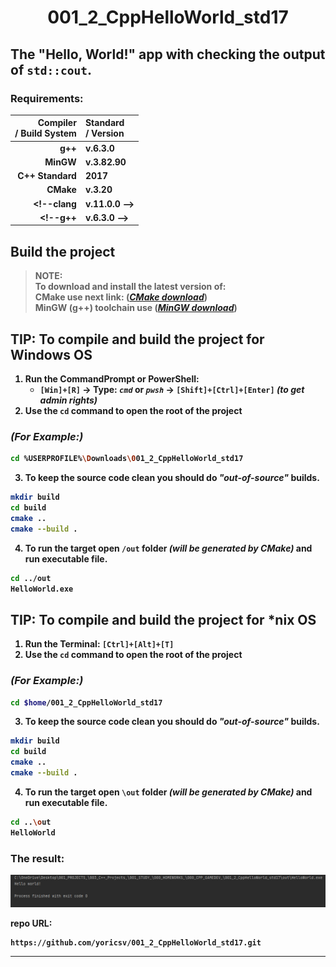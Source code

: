 # <p align = center><b>001_2_CppHelloWorld_std17<b></p>

## The "Hello, World!" app with checking the output of `std::cout`.

### Requirements:
**Compiler</br> / Build System** | **Standard</br> / Version**
--: | :--
**g++** | v.6.3.0
**MinGW** | v.3.82.90
**C++ Standard** | 2017
**CMake** | v.3.20
<!--**clang** | v.11.0.0 --> <!--"C:\Program Files\LLVM\bin"-->
<!--**g++** | v.6.3.0 -->    <!--"C:\MinGW_Compiler_C-C++\bin"-->

<!-- ### Additional libraries
**Library** | **Version**
--: | :--
SDL2 | v.2.0.16 (stable) -->


## Build the project

> **NOTE**:</br> To download and install the latest version of:</br>
> **CMake** use next link: ([*CMake download*][cmake])</br> 
> **MinGW (g++)** toolchain use ([*MinGW download*][mingw])

## **TIP:** To compile and build the project for **Windows OS**
1. Run the **CommandPrompt** or **PowerShell**:
   * `[Win]+[R]` -> Type: *`cmd`* or *`pwsh`* -> `[Shift]+[Ctrl]+[Enter]` *(to get admin rights)*
2. Use the `cd` command to open the root of the project
### *(For Example:)*
```bash
cd %USERPROFILE%\Downloads\001_2_CppHelloWorld_std17
```
3. To keep the source code clean you should do *"out-of-source"* builds.

```bash
mkdir build
cd build
cmake ..
cmake --build .
```
4. To run the target open `/out` folder *(will be generated by CMake)* and run executable file.

```bash
cd ../out
HelloWorld.exe
```

## **TIP:** To compile and build the project for **\*nix OS**
1. Run the **Terminal**: `[Ctrl]+[Alt]+[T]`
2. Use the `cd` command to open the root of the project
### *(For Example:)*
```bash
cd $home/001_2_CppHelloWorld_std17
```
3. To keep the source code clean you should do *"out-of-source"* builds.

```bash
mkdir build
cd build
cmake ..
cmake --build .
```
4. To run the target open `\out` folder *(will be generated by CMake)* and run executable file.

```bash
cd ..\out
HelloWorld
```

### The result:
![Result][result]

repo URL:
```
https://github.com/yoricsv/001_2_CppHelloWorld_std17.git
```

---

<!--
* [*CMake download*][cmake]
* [*MinGW download*][mingw]
* [Result][result]
-->

[cmake]: https://cmake.org/download
[mingw]: https://www.mingw-w64.org/downloads
[result]: res/img/cpp_helloworld_check_cout.png

